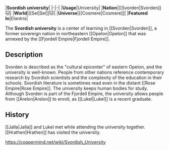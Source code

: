 |**Svordish university**|
|-|-|
|**Usage**|University|
|**Nation**|[[Svorden\|Svorden]]🐱︎|
|**World**|[[Sel\|Sel]]🐱︎|
|**Universe**|[[Cosmere\|Cosmere]]|
|**Featured In**|*Elantris*|

The **Svordish university** is a center of learning in [[Svorden\|Svorden]], a former sovereign nation in northeastern [[Opelon\|Opelon]] that was annexed by the [[Fjordell Empire\|Fjordell Empire]].

## Description
Svorden is described as the "cultural epicenter" of eastern Opelon, and the university is well-known. People from other nations reference contemporary research by Svordish scientists and the complexity of the education in their schools. Svordish literature is sometimes read even in the distant [[Rose Empire\|Rose Empire]]. The university keeps human bodies for study.
Although Svorden is part of the Fjordell Empire, the university allows people from [[Arelon\|Arelon]] to enroll, as [[Lukel\|Lukel]] is a recent graduate.

## History
[[Jalla\|Jalla]] and Lukel met while attending the university together. [[Hrathen\|Hrathen]] has visited the university.



https://coppermind.net/wiki/Svordish_University